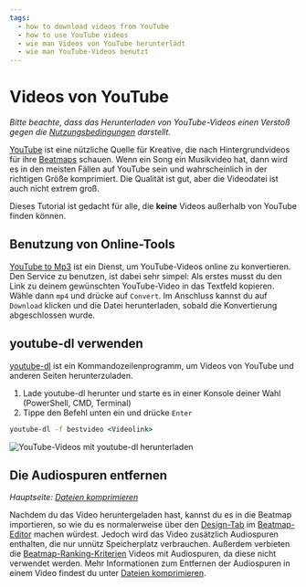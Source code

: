 ```yaml
---
tags:
  - how to download videos from YouTube
  - how to use YouTube videos
  - wie man Videos von YouTube herunterlädt
  - wie man YouTube-Videos benutzt
---
```


<!-- TODO: replace link as soon as German article is available (line 40) -->

# Videos von YouTube

*Bitte beachte, dass das Herunterladen von YouTube-Videos einen Verstoß gegen die [Nutzungsbedingungen](https://www.youtube.com/t/terms) darstellt.*

[YouTube](https://youtube.com) ist eine nützliche Quelle für Kreative, die nach Hintergrundvideos für ihre [Beatmaps](/wiki/Beatmap) schauen. Wenn ein Song ein Musikvideo hat, dann wird es in den meisten Fällen auf YouTube sein und wahrscheinlich in der richtigen Größe komprimiert. Die Qualität ist gut, aber die Videodatei ist auch nicht extrem groß.

Dieses Tutorial ist gedacht für alle, die **keine** Videos außerhalb von YouTube finden können.

## Benutzung von Online-Tools

[YouTube to Mp3](https://ytmp3.cc) ist ein Dienst, um YouTube-Videos online zu konvertieren. Den Service zu benutzen, ist dabei sehr simpel: Als erstes musst du den Link zu deinem gewünschten YouTube-Video in das Textfeld kopieren. Wähle dann `mp4` und drücke auf `Convert`. Im Anschluss kannst du auf `Download` klicken und die Datei herunterladen, sobald die Konvertierung abgeschlossen wurde.

## youtube-dl verwenden

[youtube-dl](https://youtube-dl.org) ist ein Kommandozeilenprogramm, um Videos von YouTube und anderen Seiten herunterzuladen.

1. Lade youtube-dl herunter und starte es in einer Konsole deiner Wahl (PowerShell, CMD, Terminal)
2. Tippe den Befehl unten ein und drücke `Enter`

```cmd
youtube-dl -f bestvideo <Videolink>
```

![YouTube-Videos mit youtube-dl herunterladen](img/example.jpg "YouTube-Videos mit youtube-dl herunterladen")

## Die Audiospuren entfernen

*Hauptseite: [Dateien komprimieren](/wiki/Guides/Compressing_files)*

Nachdem du das Video heruntergeladen hast, kannst du es in die Beatmap importieren, so wie du es normalerweise über den [Design-Tab](/wiki/Client/Beatmap_editor/Design) im [Beatmap-Editor](/wiki/Client/Beatmap_editor) machen würdest. Jedoch wird das Video zusätzlich Audiospuren enthalten, die nur unnütz Speicherplatz verbrauchen. Außerdem verbieten die [Beatmap-Ranking-Kriterien](/wiki/Ranking_criteria#video-and-background) Videos mit Audiospuren, da diese nicht verwendet werden. Mehr Informationen zum Entfernen der Audiospuren in einem Video findest du unter [Dateien komprimieren](/wiki/Guides/Compressing_files).
